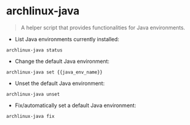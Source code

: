 # archlinux-java

> A helper script that provides functionalities for Java environments.

- List Java environments currently installed:

`archlinux-java status`

- Change the default Java environment:

`archlinux-java set {{java_env_name}}`

- Unset the default Java environment:

`archlinux-java unset`

- Fix/automatically set a default Java environment:

`archlinux-java fix`


